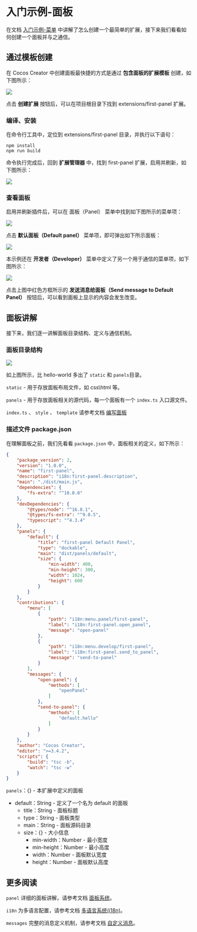 # 入门示例-面板

在文档 [入门示例-菜单](./first.md) 中讲解了怎么创建一个最简单的扩展，接下来我们看看如何创建一个面板并与之通信。

## 通过模板创建

在 Cocos Creator 中创建面板最快捷的方式是通过 **包含面板的扩展模板** 创建，如下图所示：

![](./first/extension-first-panel-create.png)

点击 **创建扩展** 按钮后，可以在项目根目录下找到 extensions/first-panel 扩展。

### 编译、安装
在命令行工具中，定位到 extensions/first-panel 目录，并执行以下语句：

```
npm install
npm run build
```

命令执行完成后，回到 **扩展管理器** 中，找到 first-panel 扩展，启用并刷新，如下图所示：

![](./first/extension-first-panel-enable.png)

### 查看面板

启用并刷新插件后，可以在 面板（Panel） 菜单中找到如下图所示的菜单项：

![](./first/extension-first-panel-menu.png)

点击 **默认面板（Default panel）** 菜单项，即可弹出如下所示面板：

![](./first/extension-first-panel.png)

本示例还在 **开发者（Developer）** 菜单中定义了另一个用于通信的菜单项，如下图所示：

![](./first/extension-first-panel-sendmsg.png)

点击上图中红色方框所示的 **发送消息给面板（Send message to Default Panel）** 按钮后，可以看到面板上显示的内容会发生改变。

## 面板讲解

接下来，我们逐一讲解面板目录结构、定义与通信机制。

### 面板目录结构

![](./first/extension-first-panel-folder.png)

如上图所示，比 hello-world 多出了 `static` 和 `panels`目录。

`static` - 用于存放面板布局文件，如 css\html 等。

`panels` - 用于存放面板相关的源代码，每一个面板有一个 `index.ts` 入口源文件。

`index.ts` 、 `style` 、 `template` 请参考文档 [编写面板](./panel-boot.md) 

### 描述文件 package.json

在理解面板之前，我们先看看 `package.json` 中，面板相关的定义，如下所示：

```json
{
    "package_version": 2,
    "version": "1.0.0",
    "name": "first-panel",
    "description": "i18n:first-panel.description",
    "main": "./dist/main.js",
    "dependencies": {
        "fs-extra": "^10.0.0"
    },
    "devDependencies": {
        "@types/node": "^16.0.1",
        "@types/fs-extra": "^9.0.5",
        "typescript": "^4.3.4"
    },
    "panels": {
        "default": {
            "title": "first-panel Default Panel",
            "type": "dockable",
            "main": "dist/panels/default",
            "size": {
                "min-width": 400,
                "min-height": 300,
                "width": 1024,
                "height": 600
            }
        }
    },
    "contributions": {
        "menu": [
            {
                "path": "i18n:menu.panel/first-panel",
                "label": "i18n:first-panel.open_panel",
                "message": "open-panel"
            },
            {
                "path": "i18n:menu.develop/first-panel",
                "label": "i18n:first-panel.send_to_panel",
                "message": "send-to-panel"
            }
        ],
        "messages": {
            "open-panel": {
                "methods": [
                    "openPanel"
                ]
            },
            "send-to-panel": {
                "methods": [
                    "default.hello"
                ]
            }
        }
    },
    "author": "Cocos Creator",
    "editor": ">=3.4.2",
    "scripts": {
        "build": "tsc -b",
        "watch": "tsc -w"
    }
}
```

`panels`：{} - 本扩展中定义的面板
- default：String - 定义了一个名为 default 的面板
    - title：String - 面板标题
    - type：String - 面板类型
    - main：String - 面板源码目录
    - size：{} - 大小信息
        - min-width：Number - 最小宽度
        - min-height：Number - 最小高度
        - width：Number - 面板默认宽度
        - height：Number - 面板默认高度




## 更多阅读
`panel` 详细的面板讲解，请参考文档 [面板系统](./panel.md)。

`i18n` 为多语言配置，请参考文档 [多语言系统(i18n)](./i18n.md)。

`messages` 完整的消息定义机制，请参考文档 [自定义消息](./contributions-messages.md)。